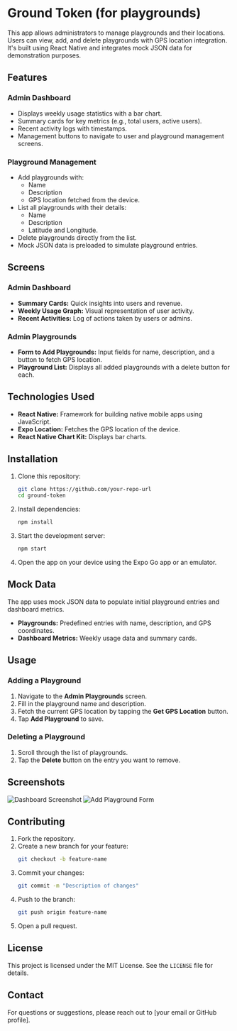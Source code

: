 # Ground Token (for playgrounds)

This app allows administrators to manage playgrounds and their locations. Users can view, add, and delete playgrounds with GPS location integration. It's built using React Native and integrates mock JSON data for demonstration purposes.

## Features

### Admin Dashboard
- Displays weekly usage statistics with a bar chart.
- Summary cards for key metrics (e.g., total users, active users).
- Recent activity logs with timestamps.
- Management buttons to navigate to user and playground management screens.

### Playground Management
- Add playgrounds with:
  - Name
  - Description
  - GPS location fetched from the device.
- List all playgrounds with their details:
  - Name
  - Description
  - Latitude and Longitude.
- Delete playgrounds directly from the list.
- Mock JSON data is preloaded to simulate playground entries.

## Screens

### Admin Dashboard
- **Summary Cards:** Quick insights into users and revenue.
- **Weekly Usage Graph:** Visual representation of user activity.
- **Recent Activities:** Log of actions taken by users or admins.

### Admin Playgrounds
- **Form to Add Playgrounds:** Input fields for name, description, and a button to fetch GPS location.
- **Playground List:** Displays all added playgrounds with a delete button for each.

## Technologies Used
- **React Native:** Framework for building native mobile apps using JavaScript.
- **Expo Location:** Fetches the GPS location of the device.
- **React Native Chart Kit:** Displays bar charts.

## Installation

1. Clone this repository:
   ```bash
   git clone https://github.com/your-repo-url
   cd ground-token
   ```
2. Install dependencies:
   ```bash
   npm install
   ```
3. Start the development server:
   ```bash
   npm start
   ```
4. Open the app on your device using the Expo Go app or an emulator.

## Mock Data
The app uses mock JSON data to populate initial playground entries and dashboard metrics.
- **Playgrounds:** Predefined entries with name, description, and GPS coordinates.
- **Dashboard Metrics:** Weekly usage data and summary cards.

## Usage

### Adding a Playground
1. Navigate to the **Admin Playgrounds** screen.
2. Fill in the playground name and description.
3. Fetch the current GPS location by tapping the **Get GPS Location** button.
4. Tap **Add Playground** to save.

### Deleting a Playground
1. Scroll through the list of playgrounds.
2. Tap the **Delete** button on the entry you want to remove.

## Screenshots
![Dashboard Screenshot](#)
![Add Playground Form](#)

## Contributing

1. Fork the repository.
2. Create a new branch for your feature:
   ```bash
   git checkout -b feature-name
   ```
3. Commit your changes:
   ```bash
   git commit -m "Description of changes"
   ```
4. Push to the branch:
   ```bash
   git push origin feature-name
   ```
5. Open a pull request.

## License
This project is licensed under the MIT License. See the `LICENSE` file for details.

## Contact
For questions or suggestions, please reach out to [your email or GitHub profile].
